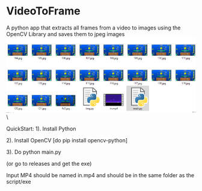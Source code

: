 # VideoToFrame
A python app that extracts all frames from a video to images using the OpenCV Library and saves them to jpeg images
![alt text](https://github.com/stratosvomvos/VideoToFrame/blob/main/img.png?raw=true)\



QuickStart:
1). Install Python

2). Install OpenCV 
[do pip install opencv-python]

3). Do python main.py

(or go to releases and get the exe) 


Input MP4 should be named in.mp4 and should be in the same folder as the script/exe
